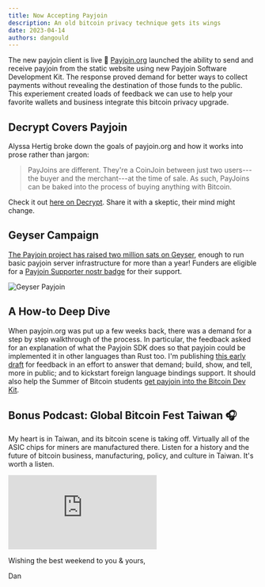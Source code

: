 ```yaml
---
title: Now Accepting Payjoin
description: An old bitcoin privacy technique gets its wings
date: 2023-04-14
authors: dangould
---
```


The new payjoin client is live 🖖 [Payjoin.org](https://payjoin.org)
launched the ability to send and receive payjoin from the static website
using new Payjoin Software Development Kit. The response proved demand
for better ways to collect payments without revealing the destination of
those funds to the public. This experiement created loads of feedback we
can use to help your favorite wallets and business integrate this
bitcoin privacy upgrade.

<!-- truncate -->

## **Decrypt Covers Payjoin**

Alyssa Hertig broke down the goals of payjoin.org and how it works into
prose rather than jargon:

> PayJoins are different. They\'re a CoinJoin between just two
> users---the buyer and the merchant---at the time of sale. As such,
> PayJoins can be baked into the process of buying anything with
> Bitcoin.

Check it out [here on
Decrypt](https://decrypt.co/126075/bitcoin-privacy-tool-confuse-surveillance-companies).
Share it with a skeptic, their mind might change.

## **Geyser Campaign**

[The Payjoin project has raised two million sats on
Geyser](https://geyser.fund/project/payjoin/), enough to run basic
payjoin server infrastructure for more than a year! Funders are eligible
for a [Payjoin Supporter nostr
badge](https://badges.page/b/naddr1qqghqctedfhkjm3dwd6hqur0wf6x2uszyqn9sd3vxym742qpltjqf03kllyqu94xr3p63ydr5prta39h9eyc5qcyqqq82wg0z8tmw)
for their support.

<img alt="Geyser Payjoin" src="/img/payjoin-geyser.png" />

## **A How-to Deep Dive**

When payjoin.org was put up a few weeks back, there was a demand for a
step by step walkthrough of the process. In particular, the feedback
asked for an explanation of what the Payjoin SDK does so that payjoin
could be implemented it in other languages than Rust too. I'm publishing
[this early
draft](https://github.com/payjoin/rust-payjoin/blob/66ab3c39e64c3769c78df161b57a006bb22105db/MENTAL-MODEL.md)
for feedback in an effort to answer that demand; build, show, and tell,
more in public; and to kickstart foreign language bindings support. It
should also help the Summer of Bitcoin students [get payjoin into the
Bitcoin Dev
Kit](https://github.com/payjoin/rust-payjoin/blob/66ab3c39e64c3769c78df161b57a006bb22105db/MENTAL-MODEL.md).

## **Bonus Podcast: Global Bitcoin Fest Taiwan 🎧**

My heart is in Taiwan, and its bitcoin scene is taking off. Virtually
all of the ASIC chips for miners are manufactured there. Listen for a
history and the future of bitcoin business, manufacturing, policy, and
culture in Taiwan. It's worth a listen.

<iframe src="https://w.soundcloud.com/player/?auto_play=false&amp;buying=false&amp;liking=false&amp;download=false&amp;sharing=false&amp;show_artwork=true&amp;show_comments=false&amp;show_playcount=false&amp;show_user=true&amp;hide_related=true&amp;visual=false&amp;start_track=0&amp;url=https%3A%2F%2Fapi.soundcloud.com%2Ftracks%2F1491366769" frameborder="0" gesture="media" scrolling="no" allowfullscreen="true"></iframe>

Wishing the best weekend to you & yours,

Dan
